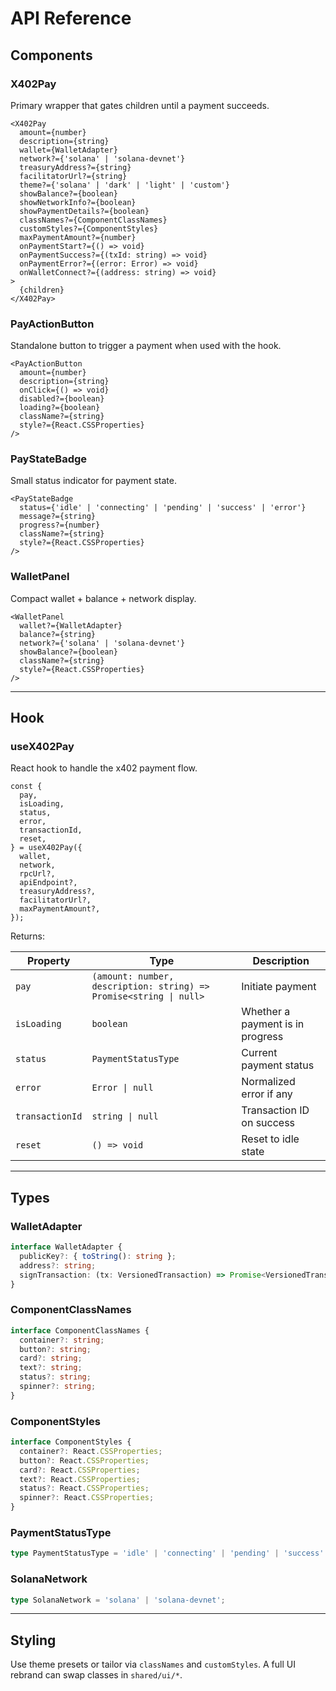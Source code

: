 # API Reference

## Components

### X402Pay

Primary wrapper that gates children until a payment succeeds.

```tsx
<X402Pay
  amount={number}
  description={string}
  wallet={WalletAdapter}
  network?={'solana' | 'solana-devnet'}
  treasuryAddress?={string}
  facilitatorUrl?={string}
  theme?={'solana' | 'dark' | 'light' | 'custom'}
  showBalance?={boolean}
  showNetworkInfo?={boolean}
  showPaymentDetails?={boolean}
  classNames?={ComponentClassNames}
  customStyles?={ComponentStyles}
  maxPaymentAmount?={number}
  onPaymentStart?={() => void}
  onPaymentSuccess?={(txId: string) => void}
  onPaymentError?={(error: Error) => void}
  onWalletConnect?={(address: string) => void}
>
  {children}
</X402Pay>
```

### PayActionButton

Standalone button to trigger a payment when used with the hook.

```tsx
<PayActionButton
  amount={number}
  description={string}
  onClick={() => void}
  disabled?={boolean}
  loading?={boolean}
  className?={string}
  style?={React.CSSProperties}
/>
```

### PayStateBadge

Small status indicator for payment state.

```tsx
<PayStateBadge
  status={'idle' | 'connecting' | 'pending' | 'success' | 'error'}
  message?={string}
  progress?={number}
  className?={string}
  style?={React.CSSProperties}
/>
```

### WalletPanel

Compact wallet + balance + network display.

```tsx
<WalletPanel
  wallet?={WalletAdapter}
  balance?={string}
  network?={'solana' | 'solana-devnet'}
  showBalance?={boolean}
  className?={string}
  style?={React.CSSProperties}
/>
```

---

## Hook

### useX402Pay

React hook to handle the x402 payment flow.

```tsx
const {
  pay,
  isLoading,
  status,
  error,
  transactionId,
  reset,
} = useX402Pay({
  wallet,
  network,
  rpcUrl?,
  apiEndpoint?,
  treasuryAddress?,
  facilitatorUrl?,
  maxPaymentAmount?,
});
```

Returns:

| Property | Type | Description |
|----------|------|-------------|
| `pay` | `(amount: number, description: string) => Promise<string \| null>` | Initiate payment |
| `isLoading` | `boolean` | Whether a payment is in progress |
| `status` | `PaymentStatusType` | Current payment status |
| `error` | `Error \| null` | Normalized error if any |
| `transactionId` | `string \| null` | Transaction ID on success |
| `reset` | `() => void` | Reset to idle state |

---

## Types

### WalletAdapter

```ts
interface WalletAdapter {
  publicKey?: { toString(): string };
  address?: string;
  signTransaction: (tx: VersionedTransaction) => Promise<VersionedTransaction>;
}
```

### ComponentClassNames

```ts
interface ComponentClassNames {
  container?: string;
  button?: string;
  card?: string;
  text?: string;
  status?: string;
  spinner?: string;
}
```

### ComponentStyles

```ts
interface ComponentStyles {
  container?: React.CSSProperties;
  button?: React.CSSProperties;
  card?: React.CSSProperties;
  text?: React.CSSProperties;
  status?: React.CSSProperties;
  spinner?: React.CSSProperties;
}
```

### PaymentStatusType

```ts
type PaymentStatusType = 'idle' | 'connecting' | 'pending' | 'success' | 'error';
```

### SolanaNetwork

```ts
type SolanaNetwork = 'solana' | 'solana-devnet';
```

---

## Styling

Use theme presets or tailor via `classNames` and `customStyles`. A full UI rebrand can swap classes in `shared/ui/*`.
